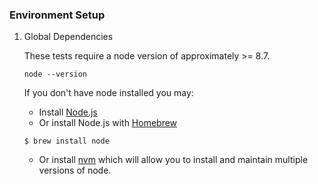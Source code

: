 ### Environment Setup

1. Global Dependencies
    
    These tests require a node version of approximately >= 8.7.
    ```
    node --version
    ```
    If you don't have node installed you may:
    * Install [Node.js](https://nodejs.org/en/)
    * Or install Node.js with [Homebrew](http://brew.sh/)
    ```
    $ brew install node
    ```
    * Or install [nvm](https://github.com/creationix/nvm#installation) which will allow you to install and maintain multiple versions of node.

